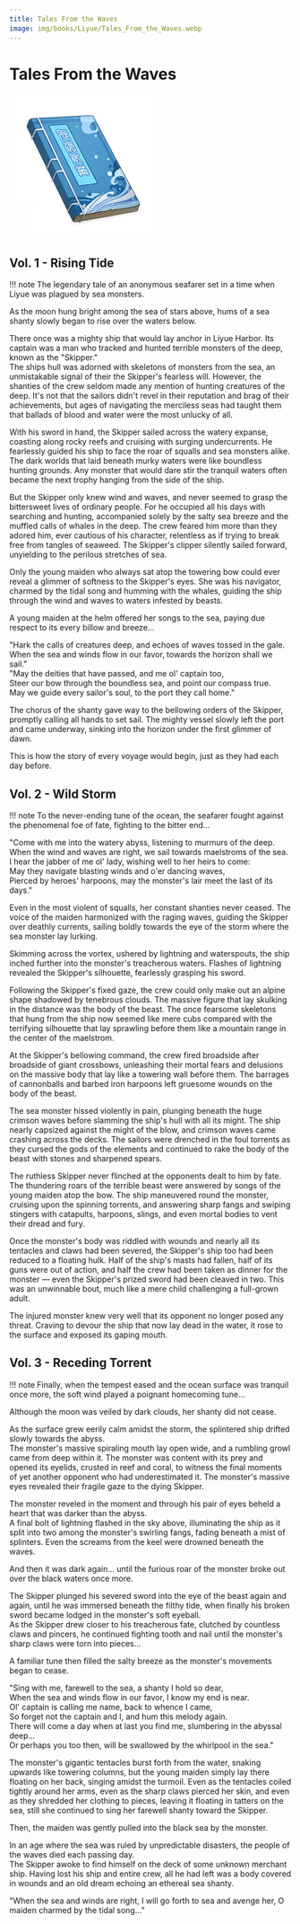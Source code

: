 ```yaml
---
title: Tales From the Waves
image: img/books/Liyue/Tales_From_the_Waves.webp
---
```


# Tales From the Waves

![Book Image](../../img/books/Liyue/Tales_From_the_Waves.webp)
  
## Vol. 1 - Rising Tide

!!! note
    The legendary tale of an anonymous seafarer set in a time when Liyue was plagued by sea monsters.
  
As the moon hung bright among the sea of stars above, hums of a sea shanty slowly began to rise over the waters below.  
  
There once was a mighty ship that would lay anchor in Liyue Harbor. Its captain was a man who tracked and hunted terrible monsters of the deep, known as the "Skipper."  
The ships hull was adorned with skeletons of monsters from the sea, an unmistakable signal of their the Skipper's fearless will. However, the shanties of the crew seldom made any mention of hunting creatures of the deep. It's not that the sailors didn't revel in their reputation and brag of their achievements, but ages of navigating the merciless seas had taught them that ballads of blood and water were the most unlucky of all.  
  
With his sword in hand, the Skipper sailed across the watery expanse, coasting along rocky reefs and cruising with surging undercurrents. He fearlessly guided his ship to face the roar of squalls and sea monsters alike. The dark worlds that laid beneath murky waters were like boundless hunting grounds. Any monster that would dare stir the tranquil waters often became the next trophy hanging from the side of the ship.  
  
But the Skipper only knew wind and waves, and never seemed to grasp the bittersweet lives of ordinary people. For he occupied all his days with searching and hunting, accompanied solely by the salty sea breeze and the muffled calls of whales in the deep. The crew feared him more than they adored him, ever cautious of his character, relentless as if trying to break free from tangles of seaweed. The Skipper's clipper silently sailed forward, unyielding to the perilous stretches of sea.  
  
Only the young maiden who always sat atop the towering bow could ever reveal a glimmer of softness to the Skipper's eyes. She was his navigator, charmed by the tidal song and humming with the whales, guiding the ship through the wind and waves to waters infested by beasts.  
  
A young maiden at the helm offered her songs to the sea, paying due respect to its every billow and breeze...  
  
"Hark the calls of creatures deep, and echoes of waves tossed in the gale.  
When the sea and winds flow in our favor, towards the horizon shall we sail."  
"May the deities that have passed, and me ol' captain too,  
Steer our bow through the boundless sea, and point our compass true.  
May we guide every sailor's soul, to the port they call home."  
  
The chorus of the shanty gave way to the bellowing orders of the Skipper, promptly calling all hands to set sail. The mighty vessel slowly left the port and came underway, sinking into the horizon under the first glimmer of dawn.  
  
This is how the story of every voyage would begin, just as they had each day before.  
  
## Vol. 2 - Wild Storm

!!! note
    To the never-ending tune of the ocean, the seafarer fought against the phenomenal foe of fate, fighting to the bitter end...
  
"Come with me into the watery abyss, listening to murmurs of the deep.  
When the wind and waves are right, we sail towards maelstroms of the sea.  
I hear the jabber of me ol' lady, wishing well to her heirs to come:  
May they navigate blasting winds and o'er dancing waves,  
Pierced by heroes' harpoons, may the monster's lair meet the last of its days."  
  
Even in the most violent of squalls, her constant shanties never ceased. The voice of the maiden harmonized with the raging waves, guiding the Skipper over deathly currents, sailing boldly towards the eye of the storm where the sea monster lay lurking.  
  
Skimming across the vortex, ushered by lightning and waterspouts, the ship inched further into the monster's treacherous waters. Flashes of lightning revealed the Skipper's silhouette, fearlessly grasping his sword.  
  
Following the Skipper's fixed gaze, the crew could only make out an alpine shape shadowed by tenebrous clouds. The massive figure that lay skulking in the distance was the body of the beast. The once fearsome skeletons that hung from the ship now seemed like mere cubs compared with the terrifying silhouette that lay sprawling before them like a mountain range in the center of the maelstrom.  
  
At the Skipper's bellowing command, the crew fired broadside after broadside of giant crossbows, unleashing their mortal fears and delusions on the massive body that lay like a towering wall before them. The barrages of cannonballs and barbed iron harpoons left gruesome wounds on the body of the beast.  
  
The sea monster hissed violently in pain, plunging beneath the huge crimson waves before slamming the ship's hull with all its might. The ship nearly capsized against the might of the blow, and crimson waves came crashing across the decks. The sailors were drenched in the foul torrents as they cursed the gods of the elements and continued to rake the body of the beast with stones and sharpened spears.  
  
The ruthless Skipper never flinched at the opponents dealt to him by fate. The thundering roars of the terrible beast were answered by songs of the young maiden atop the bow. The ship maneuvered round the monster, cruising upon the spinning torrents, and answering sharp fangs and swiping stingers with catapults, harpoons, slings, and even mortal bodies to vent their dread and fury.  
  
Once the monster's body was riddled with wounds and nearly all its tentacles and claws had been severed, the Skipper's ship too had been reduced to a floating hulk. Half of the ship's masts had fallen, half of its guns were out of action, and half the crew had been taken as dinner for the monster — even the Skipper's prized sword had been cleaved in two. This was an unwinnable bout, much like a mere child challenging a full-grown adult.  
  
The injured monster knew very well that its opponent no longer posed any threat. Craving to devour the ship that now lay dead in the water, it rose to the surface and exposed its gaping mouth.  
  
## Vol. 3 - Receding Torrent

!!! note
    Finally, when the tempest eased and the ocean surface was tranquil once more, the soft wind played a poignant homecoming tune...
  
Although the moon was veiled by dark clouds, her shanty did not cease.  
  
As the surface grew eerily calm amidst the storm, the splintered ship drifted slowly towards the abyss.  
The monster's massive spiraling mouth lay open wide, and a rumbling growl came from deep within it. The monster was content with its prey and opened its eyelids, crusted in reef and coral, to witness the final moments of yet another opponent who had underestimated it. The monster's massive eyes revealed their fragile gaze to the dying Skipper.  
  
The monster reveled in the moment and through his pair of eyes beheld a heart that was darker than the abyss.  
A final bolt of lightning flashed in the sky above, illuminating the ship as it split into two among the monster's swirling fangs, fading beneath a mist of splinters. Even the screams from the keel were drowned beneath the waves.  
  
And then it was dark again... until the furious roar of the monster broke out over the black waters once more.  
  
The Skipper plunged his severed sword into the eye of the beast again and again, until he was immersed beneath the filthy tide, when finally his broken sword became lodged in the monster's soft eyeball.  
As the Skipper drew closer to his treacherous fate, clutched by countless claws and pincers, he continued fighting tooth and nail until the monster's sharp claws were torn into pieces...  
  
A familiar tune then filled the salty breeze as the monster's movements began to cease.  
  
"Sing with me, farewell to the sea, a shanty I hold so dear,  
When the sea and winds flow in our favor, I know my end is near.  
Ol' captain is calling me name, back to whence I came,  
So forget not the captain and I, and hum this melody again.  
There will come a day when at last you find me, slumbering in the abyssal deep...  
Or perhaps you too then, will be swallowed by the whirlpool in the sea."  
  
The monster's gigantic tentacles burst forth from the water, snaking upwards like towering columns, but the young maiden simply lay there floating on her back, singing amidst the turmoil. Even as the tentacles coiled tightly around her arms, even as the sharp claws pierced her skin, and even as they shredded her clothing to pieces, leaving it floating in tatters on the sea, still she continued to sing her farewell shanty toward the Skipper.  
  
Then, the maiden was gently pulled into the black sea by the monster.  
  
In an age where the sea was ruled by unpredictable disasters, the people of the waves died each passing day.  
The Skipper awoke to find himself on the deck of some unknown merchant ship. Having lost his ship and entire crew, all he had left was a body covered in wounds and an old dream echoing an ethereal sea shanty.  
  
"When the sea and winds are right, I will go forth to sea and avenge her, O maiden charmed by the tidal song..."